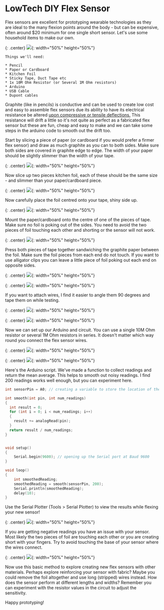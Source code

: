 # LowTech DIY Flex Sensor

Flex sensors are excellent for prototyping wearable technologies as they are ideal to the many flexion points around the body - but can be expensive, often around $20 minimum for one single short sensor. Let's use some household items to make our own.

{: .center}
![](/assets/basics/flexsensor.jpg){: width="50%" height="50%"}

```
Things we'll need:

* Pencil
* Paper or Cardboard
* Kitchen Foil
* Sticky Tape, Duct Tape etc
* 1x 10M Ohm Resistor (or Several 1M Ohm resistors)
* Arduino 
* USB Cable
* Dupont cables
```

Graphite (like in pencils) is conductive and can be used to create low cost and easy to assemble flex sensors due its ability to have its electrical resistance be altered [upon compressive or tensile deflections.](https://www.nature.com/articles/srep03812) This resistance will drift a little so it's not quite as perfect as a fabricated flex sensor but these are fun, cheap and easy to make and we can take some steps in the arduino code to smooth out the drift too.

Start by slicing a piece of paper (or cardboard if you would prefer a firmer flex sensor) and draw as much graphite as you can to both sides. Make sure both sides are covered in graphite edge to edge. The width of your paper should be slightly slimmer than the width of your tape. 


{: .center}
![](/assets/basics/flexsensor001.jpg){: width="50%" height="50%"}


Now slice up two pieces kitchen foil, each of these should be the same size - and slimmer than your paper/cardboard piece.

{: .center}
![](/assets/basics/flexsensor002.jpeg){: width="50%" height="50%"}


Now carefully place the foil centred onto your tape, shiny side up. 

{: .center}
![](/assets/basics/flexsensor003.jpeg){: width="50%" height="50%"}


Mount the paper/cardboard onto the centre of one of the pieces of tape. Make sure no foil is poking out of the sides. You need to avoid the two pieces of foil touching each other and shorting or the sensor will not work. 

{: .center}
![](/assets/basics/flexsensor004.jpeg){: width="50%" height="50%"}


Press both pieces of tape together sandwiching the graphite paper between the foil. Make sure the foil pieces from each end do not touch. If you want to use alligator clips you can leave a little piece of foil poking out each end on opposite sides.

{: .center}
![](/assets/basics/flexsensor005.jpeg){: width="50%" height="50%"}

{: .center}
![](/assets/basics/flexsensor006.jpeg){: width="50%" height="50%"}


If you want to attach wires, I find it easier to angle them 90 degrees and tape them on while testing.

{: .center}
![](/assets/basics/flexsensor008.jpeg){: width="50%" height="50%"}

{: .center}
![](/assets/basics/flexsensor009.jpeg){: width="50%" height="50%"}

Now we can set up our Arduino and circuit. You can use a single 10M Ohm resistor or several 1M Ohm resistors in series. It doesn't matter which way round you connect the flex sensor wires.

{: .center}
![](/assets/basics/flexsensor010.png){: width="50%" height="50%"}

{: .center}
![](/assets/basics/flexsensor011.png){: width="50%" height="50%"}

Here's the Arduino script. We've made a function to collect readings and return the mean average. This helps to smooth out noisy readings. I find 200 readings works well enough, but you can experiment here.

``` c++
int sensorPin = A0; // creating a variable to store the location of the connected sensor pin

int smooth(int pin, int num_readings)
{
  int result = 0;
  for (int i = 0; i < num_readings; i++)
  {
    result += analogRead(pin);
  }
  return result / num_readings; 
}


void setup()
{
    Serial.begin(9600); // opening up the Serial port at Baud 9600
}

void loop() 
{
    int smoothedReading;
    smoothedReading = smooth(sensorPin, 200);
    Serial.println(smoothedReading);
    delay(10);
}
```

Use the Serial Plotter (Tools > Serial Plotter) to view the results while flexing your new sensor!

{: .center}
![](/assets/basics/flexsensor012.png){: width="50%" height="50%"}

If you are getting negative readings you have an issue with your sensor. Most likely the two pieces of foil are touching each other or you are creating short with your fingers. Try to avoid touching the base of your sensor where the wires connect.

{: .center}
![](/assets/basics/flexsensor013.png){: width="50%" height="50%"}

Now use this basic method to explore creating new flex sensors with other materials. Perhaps explore reinforcing your sensor with fabric? Maybe you could remove the foil altogether and use long (stripped) wires instead. How does the sensor perform at different lengths and widths? Remember you can experiment with the resistor values in the circuit to adjust the sensitivity.

Happy prototyping!
